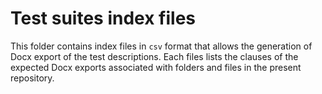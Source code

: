 # Test suites index files

This folder contains index files in `csv` format that allows the generation
of Docx export of the test descriptions. Each files lists the clauses of the
expected Docx exports associated with folders and files in the present repository.
